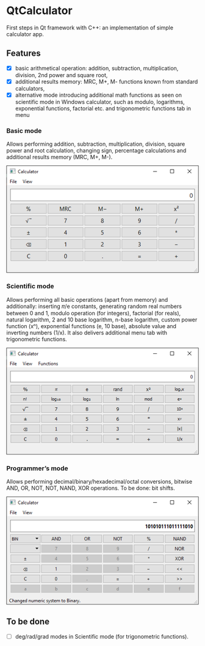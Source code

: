 # QtCalculator
First steps in Qt framework with C++: an implementation of simple calculator app.

## Features
- [x] basic arithmetical operation: addition, subtraction, multiplication, division, 2nd power and square root,
- [x] additional results memory: MRC, M+, M- functions known from standard calculators,
- [x] alternative mode introducing additional math functions as seen on scientific mode in Windows calculator,
such as modulo, logarithms, exponential functions, factorial etc. and trigonometric functions tab in menu

### Basic mode
Allows performing addition, subtraction, multiplication, division, square power and root calculation, changing sign,
percentage calculations and additional results memory (MRC, M+, M-).

![Calculator window screenshot – basic mode](https://github.com/kszapsza/QtCalculator/raw/master/calc_basic.png)

### Scientific mode
Allows performing all basic operations (apart from memory) and additionally: inserting 𝜋/e constants, generating random
real numbers between 0 and 1, modulo operation (for integers), factorial (for reals), natural logarithm, 2 and 10 base
logarithm, n-base logarithm, custom power function (xⁿ), exponential functions (e, 10 base), absolute value and
inverting numbers (1/x). It also delivers additional menu tab with trigonometric functions.

![Calculator window screenshot – scientific mode](https://github.com/kszapsza/QtCalculator/raw/master/calc_sci.png)

### Programmer’s mode
Allows performing decimal/binary/hexadecimal/octal conversions, bitwise AND, OR, NOT, NOT, NAND, XOR operations. To be done: bit shifts.

![Calculator window screenshot – programmer mode](https://github.com/kszapsza/QtCalculator/raw/master/calc_prog.png)

## To be done
- [ ] deg/rad/grad modes in Scientific mode (for trigonometric functions).
